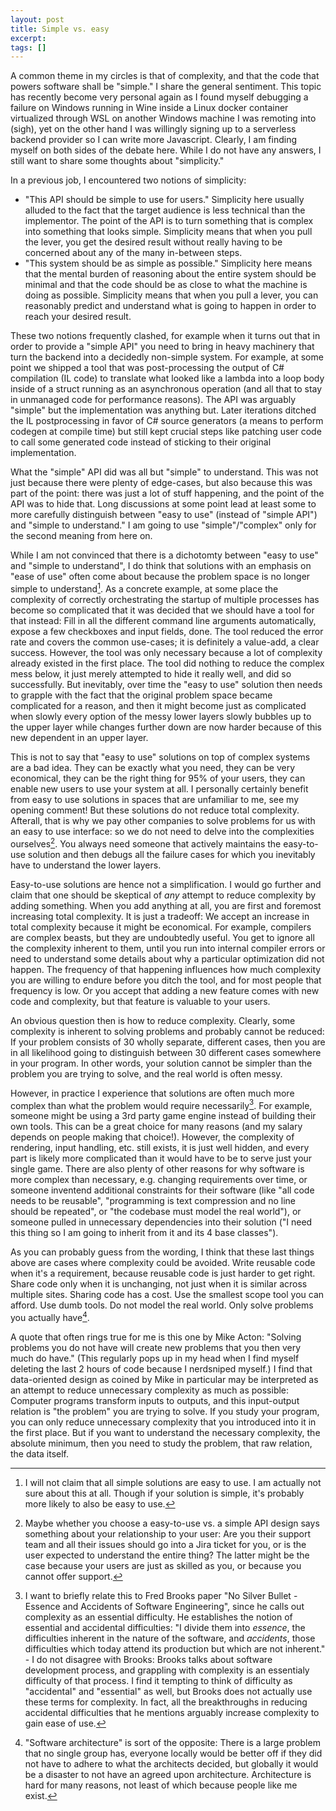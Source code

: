 ```yaml
---
layout: post
title: Simple vs. easy
excerpt:
tags: []
---
```


A common theme in my circles is that of complexity, and that the code that powers software shall be "simple." I share the general sentiment. This topic has recently become very personal again as I found myself debugging a failure on Windows running in Wine inside a Linux docker container virtualized through WSL on another Windows machine I was remoting into (sigh), yet on the other hand I was willingly signing up to a serverless backend provider so I can write more Javascript. Clearly, I am finding myself on both sides of the debate here. While I do not have any answers, I still want to share some thoughts about "simplicity."

In a previous job, I encountered two notions of simplicity:

- "This API should be simple to use for users." Simplicity here usually alluded to the fact that the target audience is less technical than the implementor. The point of the API is to turn something that is complex into something that looks simple. Simplicity means that when you pull the lever, you get the desired result without really having to be concerned about any of the many in-between steps.
- "This system should be as simple as possible." Simplicity here means that the mental burden of reasoning about the entire system should be minimal and that the code should be as close to what the machine is doing as possible. Simplicity means that when you pull a lever, you can reasonably predict and understand what is going to happen in order to reach your desired result.

These two notions frequently clashed, for example when it turns out that in order to provide a "simple API" you need to bring in heavy machinery that turn the backend into a decidedly non-simple system. For example, at some point we shipped a tool that was post-processing the output of C# compilation (IL code) to translate what looked like a lambda into a loop body inside of a struct running as an asynchronous operation (and all that to stay in unmanaged code for performance reasons). The API was arguably "simple" but the implementation was anything but. Later iterations ditched the IL postprocessing in favor of C# source generators (a means to perform codegen at compile time) but still kept crucial steps like patching user code to call some generated code instead of sticking to their original implementation.

What the "simple" API did was all but "simple" to understand. This was not just because there were plenty of edge-cases, but also because this was part of the point: there was just a lot of stuff happening, and the point of the API was to hide that. Long discussions at some point lead at least some to more carefully distinguish between "easy to use" (instead of "simple API") and "simple to understand." I am going to use "simple"/"complex" only for the second meaning from here on.

While I am not convinced that there is a dichotomty between "easy to use" and "simple to understand", I do think that solutions with an emphasis on "ease of use" often come about because the problem space is no longer simple to understand[^implication]. As a concrete example, at some place the complexity of correctly orchestrating the startup of multiple processes has become so complicated that it was decided that we should have a tool for that instead: Fill in all the different command line arguments automatically, expose a few checkboxes and input fields, done. The tool reduced the error rate and covers the common use-cases; it is definitely a value-add, a clear success. However, the tool was only necessary because a lot of complexity already existed in the first place. The tool did nothing to reduce the complex mess below, it just merely attempted to hide it really well, and did so successfully. But inevitably, over time the "easy to use" solution then needs to grapple with the fact that the original problem space became complicated for a reason, and then it might become just as complicated when slowly every option of the messy lower layers slowly bubbles up to the upper layer while changes further down are now harder because of this new dependent in an upper layer.

This is not to say that "easy to use" solutions on top of complex systems are a bad idea. They can be exactly what you need, they can be very economical, they can be the right thing for 95% of your users, they can enable new users to use your system at all. I personally certainly benefit from easy to use solutions in spaces that are unfamiliar to me, see my opening comment! But these solutions do not reduce total complexity. Afterall, that is why we pay other companies to solve problems for us with an easy to use interface: so we do not need to delve into the complexities ourselves[^customer]. You always need someone that actively maintains the easy-to-use solution and then debugs all the failure cases for which you inevitably have to understand the lower layers.

Easy-to-use solutions are hence not a simplification. I would go further and claim that one should be skeptical of _any_ attempt to reduce complexity by adding something. When you add anything at all, you are first and foremost increasing total complexity. It is just a tradeoff: We accept an increase in total complexity because it might be economical. For example, compilers are complex beasts, but they are undoubtedly useful. You get to ignore all the complexity inherent to them, until you run into internal compiler errors or need to understand some details about why a particular optimization did not happen. The frequency of that happening influences how much complexity you are willing to endure before you ditch the tool, and for most people that frequency is low. Or you accept that adding a new feature comes with new code and complexity, but that feature is valuable to your users.

An obvious question then is how to reduce complexity. Clearly, some complexity is inherent to solving problems and probably cannot be reduced: If your problem consists of 30 wholly separate, different cases, then you are in all likelihood going to distinguish between 30 different cases somewhere in your program. In other words, your solution cannot be simpler than the problem you are trying to solve, and the real world is often messy.

However, in practice I experience that solutions are often much more complex than what the problem would require necessarily[^brooks]. For example, someone might be using a 3rd party game engine instead of building their own tools. This can be a great choice for many reasons (and my salary depends on people making that choice!). However, the complexity of rendering, input handling, etc. still exists, it is just well hidden, and every part is likely more complicated than it would have to be to serve just your single game. There are also plenty of other reasons for why software is more complex than necessary, e.g. changing requirements over time, or someone inventend additional constraints for their software (like "all code needs to be reusable", "programming is text compression and no line should be repeated", or "the codebase must model the real world"), or someone pulled in unnecessary dependencies into their solution ("I need this thing so I am going to inherit from it and its 4 base classes").

As you can probably guess from the wording, I think that these last things above are cases where complexity could be avoided. Write reusable code when it's a requirement, because reusable code is just harder to get right. Share code only when it is unchanging, not just when it is similar across multiple sites. Sharing code has a cost. Use the smallest scope tool you can afford. Use dumb tools. Do not model the real world. Only solve problems you actually have[^architecture].

A quote that often rings true for me is this one by Mike Acton: "Solving problems you do not have will create new problems that you then very much do have." (This regularly pops up in my head when I find myself deleting the last 2 hours of code because I nerdsniped myself.) I find that data-oriented design as coined by Mike in particular may be interpreted as an attempt to reduce unnecessary complexity as much as possible: Computer programs transform inputs to outputs, and this input-output relation is "the problem" you are trying to solve. If you study your program, you can only reduce unnecessary complexity that you introduced into it in the first place. But if you want to understand the necessary complexity, the absolute minimum, then you need to study the problem, that raw relation, the data itself.

[^implication]: I will not claim that all simple solutions are easy to use. I am actually not sure about this at all. Though if your solution is simple, it's probably more likely to also be easy to use.
[^customer]: Maybe whether you choose a easy-to-use vs. a simple API design says something about your relationship to your user: Are you their support team and all their issues should go into a Jira ticket for you, or is the user expected to understand the entire thing? The latter might be the case because your users are just as skilled as you, or because you cannot offer support.
[^brooks]: I want to briefly relate this to Fred Brooks paper "No Silver Bullet - Essence and Accidents of Software Engineering", since he calls out complexity as an essential difficulty. He establishes the notion of essential and accidental difficulties: "I divide them into _essence_, the difficulties inherent in the nature of the software, and _accidents_, those difficulties which today attend its production but which are not inherent." - I do not disagree with Brooks: Brooks talks about software development process, and grappling with complexity is an essentialy difficulty of that process. I find it tempting to think of difficulty as "accidental" and "essential" as well, but Brooks does not actually use these terms for complexity. In fact, all the breakthroughs in reducing accidental difficulties that he mentions arguably increase complexity to gain ease of use.
[^architecture]: "Software architecture" is sort of the opposite: There is a large problem that no single group has, everyone locally would be better off if they did not have to adhere to what the architects decided, but globally it would be a disaster to not have an agreed upon architecture. Architecture is hard for many reasons, not least of which because people like me exist.
